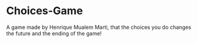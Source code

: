 # Choices-Game
A game made by Henrique Mualem Marti, that the choices you do changes the future and the ending of the game!
